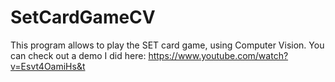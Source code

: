 # SetCardGameCV
This program allows to play the SET card game, using Computer Vision.
You can check out a demo I did here: https://www.youtube.com/watch?v=Esvt4OamiHs&t
